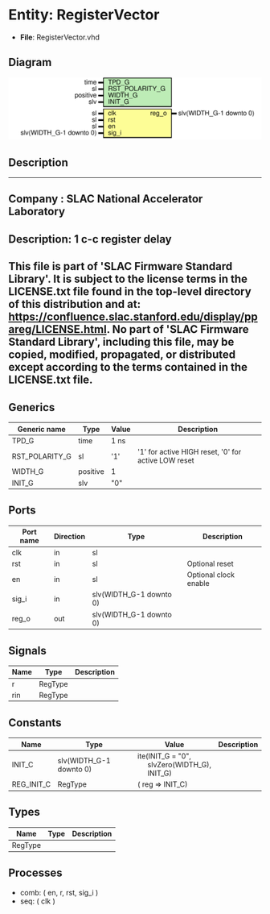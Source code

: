 # Entity: RegisterVector

- **File**: RegisterVector.vhd
## Diagram

![Diagram](RegisterVector.svg "Diagram")
## Description

-----------------------------------------------------------------------------
 Company    : SLAC National Accelerator Laboratory
-----------------------------------------------------------------------------
 Description: 1 c-c register delay
-----------------------------------------------------------------------------
 This file is part of 'SLAC Firmware Standard Library'.
 It is subject to the license terms in the LICENSE.txt file found in the
 top-level directory of this distribution and at:
    https://confluence.slac.stanford.edu/display/ppareg/LICENSE.html.
 No part of 'SLAC Firmware Standard Library', including this file,
 may be copied, modified, propagated, or distributed except according to
 the terms contained in the LICENSE.txt file.
-----------------------------------------------------------------------------
## Generics

| Generic name   | Type     | Value | Description                                          |
| -------------- | -------- | ----- | ---------------------------------------------------- |
| TPD_G          | time     | 1 ns  |                                                      |
| RST_POLARITY_G | sl       | '1'   |  '1' for active HIGH reset, '0' for active LOW reset |
| WIDTH_G        | positive | 1     |                                                      |
| INIT_G         | slv      | "0"   |                                                      |
## Ports

| Port name | Direction | Type                    | Description            |
| --------- | --------- | ----------------------- | ---------------------- |
| clk       | in        | sl                      |                        |
| rst       | in        | sl                      |  Optional reset        |
| en        | in        | sl                      |  Optional clock enable |
| sig_i     | in        | slv(WIDTH_G-1 downto 0) |                        |
| reg_o     | out       | slv(WIDTH_G-1 downto 0) |                        |
## Signals

| Name | Type    | Description |
| ---- | ------- | ----------- |
| r    | RegType |             |
| rin  | RegType |             |
## Constants

| Name       | Type                    | Value                                                                                                                | Description |
| ---------- | ----------------------- | -------------------------------------------------------------------------------------------------------------------- | ----------- |
| INIT_C     | slv(WIDTH_G-1 downto 0) |  ite(INIT_G = "0",<br><span style="padding-left:20px"> slvZero(WIDTH_G),<br><span style="padding-left:20px"> INIT_G) |             |
| REG_INIT_C | RegType                 |  (       reg => INIT_C)                                                                                              |             |
## Types

| Name    | Type | Description |
| ------- | ---- | ----------- |
| RegType |      |             |
## Processes
- comb: ( en, r, rst, sig_i )
- seq: ( clk )
